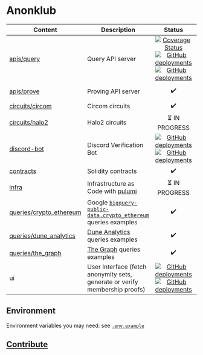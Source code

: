# Anonklub

| Content                                            | Description                                                                                                                                                |                                                                                                                                                                                                                                                                             Status                                                                                                                                                                                                                                                                              | Live Version                                         |
| -------------------------------------------------- | ---------------------------------------------------------------------------------------------------------------------------------------------------------- | :-------------------------------------------------------------------------------------------------------------------------------------------------------------------------------------------------------------------------------------------------------------------------------------------------------------------------------------------------------------------------------------------------------------------------------------------------------------------------------------------------------------------------------------------------------------: | ---------------------------------------------------- |
| [apis/query](apis/query)                           | Query API server                                                                                                                                           | [![Coverage Status](https://coveralls.io/repos/github/anonklub/anonklub/badge.svg?branch=main)](https://coveralls.io/github/anonklub/anonklub?branch=main) [![GitHub deployments](https://img.shields.io/github/deployments/anonklub/anonklub/query-api-staging?label=Query%20API%20Staging)](https://github.com/anonklub/anonklub/deployments/query-api-staging) [![GitHub deployments](https://img.shields.io/github/deployments/anonklub/anonklub/query-api-prod?label=Query%20API%20Prod)](https://github.com/anonklub/anonklub/deployments/query-api-prod) | [https://anonset.fly.dev/](https://anonset.fly.dev/) |
| [apis/prove ](apis/prove)                          | Proving API server                                                                                                                                         |                                                                                                                                                                                                                                                                       :heavy_check_mark:                                                                                                                                                                                                                                                                        | [http://anonklub.xyz:3000](http://anonklub.xyz:3000) |
| [circuits/circom](circuits/circom)                 | Circom circuits                                                                                                                                            |                                                                                                                                                                                                                                                                       :heavy_check_mark:                                                                                                                                                                                                                                                                        |                                                      |
| [circuits/halo2](circuits/halo2)                   | Halo2 circuits                                                                                                                                             |                                                                                                                                                                                                                                                              :hourglass_flowing_sand: IN PROGRESS                                                                                                                                                                                                                                                               |                                                      |
| [discord-bot](discord-bot)                         | Discord Verification Bot                                                                                                                                   |                                                                         [![GitHub deployments](https://img.shields.io/github/deployments/anonklub/anonklub/discord-bot-staging?label=Discor%20Bot%20Staging)](https://github.com/anonklub/anonklub/deployments/discord-bot-staging) [![GitHub deployments](https://img.shields.io/github/deployments/anonklub/anonklub/discord-bot-prod?label=Discor%20Bot%20Prod)](https://github.com/anonklub/anonklub/deployments/discord-bot-prod)                                                                          |                                                      |
| [contracts](contracts)                             | Solidity contracts                                                                                                                                         |                                                                                                                                                                                                                                                                       :heavy_check_mark:                                                                                                                                                                                                                                                                        |                                                      |
| [infra](infra)                                     | Infrastructure as Code with [pulumi](https://www.pulumi.com/)                                                                                              |                                                                                                                                                                                                                                                              :hourglass_flowing_sand: IN PROGRESS                                                                                                                                                                                                                                                               |                                                      |
| [queries/crypto_ethereum](queries/crypto_ethereum) | Google [`bigquery-public-data.crypto_ethereum`](https://console.cloud.google.com/marketplace/product/ethereum/crypto-ethereum-blockchain) queries examples |                                                                                                                                                                                                                                                                       :heavy_check_mark:                                                                                                                                                                                                                                                                        |                                                      |
| [queries/dune_analytics](queries/dune_analytics)   | [Dune Analytics](https://dune.com/) queries examples                                                                                                       |                                                                                                                                                                                                                                                                       :heavy_check_mark:                                                                                                                                                                                                                                                                        |                                                      |
| [queries/the_graph](queries/the_graph)             | [The Graph](https://thegraph.com/en/) queries examples                                                                                                     |                                                                                                                                                                                                                                                                       :heavy_check_mark:                                                                                                                                                                                                                                                                        |                                                      |
| ui                                                 | User Interface (fetch anonymity sets, generate or verify membership proofs)                                                                                |                                                                                                     [![GitHub deployments](https://img.shields.io/github/deployments/anonklub/anonklub/ui-staging?label=UI%20Staging)](https://github.com/anonklub/anonklub/deployments/ui-staging) [![GitHub deployments](https://img.shields.io/github/deployments/anonklub/anonklub/ui-prod?label=UI%20Prod)](https://github.com/anonklub/anonklub/deployments/ui-prod)                                                                                                      | https://anonklub.fly.dev/                            |

## Environment

Environment variables you may need: see [`.env.example`](.env.example)

## [Contribute](https://github.com/anonklub/anonklub/contribute)
